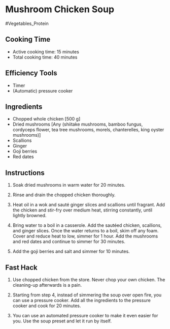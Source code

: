 # Mushroom Chicken Soup

#Vegetables_Protein

## Cooking Time

- Active cooking time: 15 minutes
- Total cooking time: 40 minutes

## Efficiency Tools

- Timer
- (Automatic) pressure cooker

## Ingredients

- Chopped whole chicken [500 g]
- Dried mushrooms [Any (shiitake mushrooms, bamboo fungus, cordyceps flower, tea tree mushrooms, morels, chanterelles, king oyster mushrooms)]
- Scallions
- Ginger
- Goji berries
- Red dates

## Instructions

1. Soak dried mushrooms in warm water for 20 minutes.

2. Rinse and drain the chopped chicken thoroughly.

3. Heat oil in a wok and sauté ginger slices and scallions until fragrant. Add the chicken and stir-fry over medium heat, stirring constantly, until lightly browned.

4. Bring water to a boil in a casserole. Add the sautéed chicken, scallions, and ginger slices. Once the water returns to a boil, skim off any foam. Cover and reduce heat to low, simmer for 1 hour. Add the mushrooms and red dates and continue to simmer for 30 minutes.

5. Add the goji berries and salt and simmer for 10 minutes.

## Fast Hack

1. Use chopped chicken from the store. Never chop your own chicken. The cleaning-up afterwards is a pain.

2. Starting from step 4, instead of simmering the soup over open fire, you can use a pressure cooker. Add all the ingredients to the pressure cooker and cook for 20 minutes.

3. You can use an automated pressure cooker to make it even easier for you. Use the soup preset and let it run by itself.
